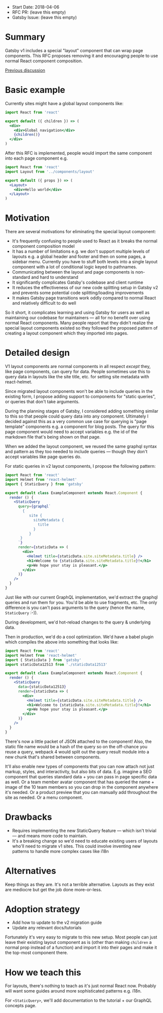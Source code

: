 - Start Date: 2018-04-06
- RFC PR: (leave this empty)
- Gatsby Issue: (leave this empty)

# Summary

Gatsby v1 includes a special "layout" component that can wrap page components.
This RFC proposes removing it and encouraging people to use normal React
component composition.

[Previous discussion](https://github.com/gatsbyjs/gatsby/issues/3830)

# Basic example

Currently sites might have a global layout components like:

```jsx
import React from 'react'

export default ({ children }) => (
  <div>
    <div>Global navigation</div>
    {children()}
  </div>
)
```

After this RFC is implemented, people would import the same component into each
page component e.g.

```jsx
import React from 'react'
import Layout from '../components/layout'

export default ({ props }) => (
  <Layout>
    <div>Hello world</div>
  </Layout>
)
```

# Motivation

There are several motivations for eliminating the special layout component:

* It's frequently confusing to people used to React as it breaks the normal component composition model
* It has a number of limitations e.g. we don't support multiple levels of layouts e.g. a global header and footer and then on some pages, a sidebar menu. Currently you have to stuff both levels into a single layout component with a lot of
conditional logic keyed to pathnames.
* Communicating between the layout and page components is non-standard and hard to understand
* It significantly complicates Gatsby's codebase and client runtime
* It reduces the effectiveness of our new code splitting setup in Gatsby v2 and prevents some potential code splitting/loading improvements
* It makes Gatsby page transitions work oddly compared to normal React and relatively
difficult to do well

So it short, it complicates learning and using Gatsby for users as well as
maintaining our codebase for maintainers — all for no benefit over using normal
React components. Many people report that they didn't realize the special
layout components existed so they followed the proposed pattern of creating
a layout component which they imported into pages.

# Detailed design

V1 layout components are normal components in all respect *except* they, like
page components, can query for data. People sometimes use this to query data in
layouts like the site title, etc. for setting site metadata with react-helmet.

Since migrated layout components won't be able to include queries in the
existing form, I propose adding support to components for "static queries",
or queries that don't take arguments.

During the planning stages of Gatsby, I considered adding something similar to
this so that people could query data into any component. Ultimately I decided
against this as a very common use case for querying is "page template"
components e.g. a component for blog posts. The query for this page component
would need to accept variables e.g. the id of the markdown file that's being
shown on that page.

When we added the layout component, we reused the same graphql syntax and
pattern as they too needed to include queries — though they don't accept
variables like page queries do.

For static queries in v2 layout components, I propose the following pattern:

```jsx
import React from 'react'
import Helmet from 'react-helmet'
import { StaticQuery } from 'gatsby'

export default class ExampleComponent extends React.Component {
  render () {
    <StaticQuery
      query={graphql`
        {
           site {
             siteMetadata {
               title
             }
           }
       }
      `}
      render={staticData => (
        <div>
          <Helmet title={staticData.site.siteMetadata.title} />
          <h1>Welcome to {staticData.site.siteMetadata.title}!</h1>
          <p>We hope your stay is pleasant.</p>
        </div>
      )}
    />
  }
}
```

Just like with our current GraphQL implementation, we'd extract the graphql
queries and run them for you. You'd be able to use fragments, etc. The only
difference is you can't pass arguments to the query (hence the name,
`StaticQuery` :-)).

During development, we'd hot-reload changes to the query & underlying data.

Then in production, we'd do a cool optimization. We'd have a babel plugin which
compiles the above into something that looks like:

```jsx
import React from 'react'
import Helmet from 'react-helmet'
import { StaticData } from 'gatsby'
import staticData12513 from './staticData12513'

export default class ExampleComponent extends React.Component {
  render () {
    <StaticQuery
      data={staticData12513}
      render={staticData => (
        <div>
          <Helmet title={staticData.site.siteMetadata.title} />
          <h1>Welcome to {staticData.site.siteMetadata.title}!</h1>
          <p>We hope your stay is pleasant.</p>
        </div>
      )}
    />
  }
}
```

There's now a little packet of JSON attached to the component! Also, the static file name would be a hash of the query so on the off-chance you reuse a query, webpack 4 would split out the query result module into a new chunk that's shared between components.

It'll also enable new types of components that you can now attach not just markup, styles, and interactivity, but also bits of data. E.g. imagine a SEO component that queries standard data + you can pass in page specific data as well. Or a team member avatar component that has queried the name + image of the 10 team members so you can drop in the component anywhere it's needed. Or a product preview that you can manually add throughout the site as needed. Or a menu component.

# Drawbacks

* Requires implementing the new StaticQuery feature — which isn't trivial — and means
 more code to maintain.
* It's a breaking change so we'd need to educate existing users of layouts who'll need to migrate v1 sites.
 This could involve inventing new patterns to handle more complex cases like
 i18n

# Alternatives

Keep things as they are. It's not a terrible alternative. Layouts as they exist
are mediocre but get the job done more-or-less.

# Adoption strategy

* Add how to update to the v2 migration guide
* Update any relevant docs/tutorials

Fortunately it's very easy to migrate to this new setup. Most people
can just leave their existing layout component as is (other than making
`children` a normal prop instead of a function) and import it into their
pages and make it the top-most component there.

# How we teach this

For layouts, there's nothing to teach as it's just normal React now. Probably
will want some guides around more sophisticated patterns e.g. i18n.

For `<StaticQuery>`, we'll add documentation to the tutorial + our GraphQL
concepts page.
